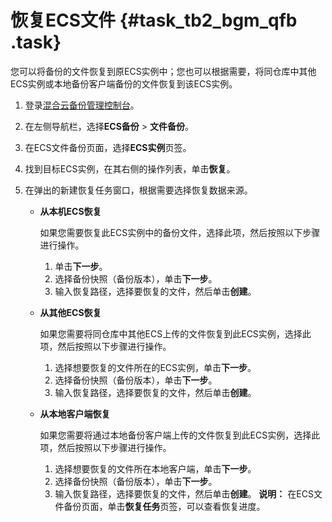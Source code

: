 # 恢复ECS文件 {#task_tb2_bgm_qfb .task}

您可以将备份的文件恢复到原ECS实例中；您也可以根据需要，将同仓库中其他ECS实例或本地备份客户端备份的文件恢复到该ECS实例。

1.  登录[混合云备份管理控制台](https://hbr.console.aliyun.com)。 
2.  在左侧导航栏，选择**ECS备份** \> **文件备份**。 
3.  在ECS文件备份页面，选择**ECS实例**页签。 
4.  找到目标ECS实例，在其右侧的操作列表，单击**恢复**。 
5.  在弹出的新建恢复任务窗口，根据需要选择恢复数据来源。 

    -   **从本机ECS恢复**

        如果您需要恢复此ECS实例中的备份文件，选择此项，然后按照以下步骤进行操作。

        1.  单击**下一步**。
        2.  选择备份快照（备份版本），单击**下一步**。
        3.  输入恢复路径，选择要恢复的文件，然后单击**创建**。
    -   **从其他ECS恢复**

        如果您需要将同仓库中其他ECS上传的文件恢复到此ECS实例，选择此项，然后按照以下步骤进行操作。

        1.  选择想要恢复的文件所在的ECS实例，单击**下一步**。
        2.  选择备份快照（备份版本），单击**下一步**。
        3.  输入恢复路径，选择要恢复的文件，然后单击**创建**。
    -   **从本地客户端恢复**

        如果您需要将通过本地备份客户端上传的文件恢复到此ECS实例，选择此项，然后按照以下步骤进行操作。

        1.  选择想要恢复的文件所在本地客户端，单击**下一步**。
        2.  选择备份快照（备份版本），单击**下一步**。
        3.  输入恢复路径，选择要恢复的文件，然后单击**创建**。
    **说明：** 在ECS文件备份页面，单击**恢复任务**页签，可以查看恢复进度。


